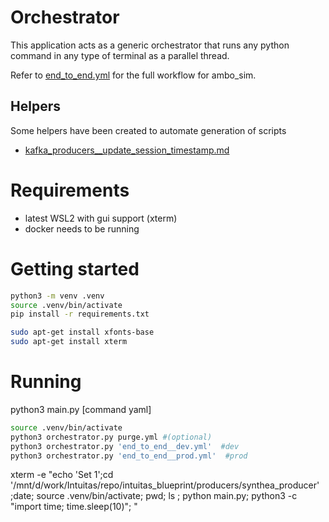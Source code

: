 # Orchestrator 
This application acts as a generic orchestrator that runs any python command in any type of terminal as a parallel thread.

Refer to [end_to_end.yml](end_to_end.yml) for the full workflow for ambo_sim.

## Helpers
Some helpers have been created to automate generation of scripts
- [kafka_producers__update_session_timestamp.md](kafka_producers__update_session_timestamp.md)


# Requirements
- latest WSL2 with gui support (xterm)
- docker needs to be running

# Getting started
<!-- linux -->
```bash
python3 -m venv .venv
source .venv/bin/activate
pip install -r requirements.txt

sudo apt-get install xfonts-base
sudo apt-get install xterm
```
# Running
<!-- example -->
python3 main.py [command yaml]

<!-- linux -->
```bash
source .venv/bin/activate
python3 orchestrator.py purge.yml #(optional)
python3 orchestrator.py 'end_to_end__dev.yml'  #dev 
python3 orchestrator.py 'end_to_end__prod.yml'  #prod
```

<!-- example -->
xterm -e "echo 'Set 1';cd '/mnt/d/work/Intuitas/repo/intuitas_blueprint/producers/synthea_producer' \
;date; source .venv/bin/activate;  pwd; ls ; python main.py; python3 -c \"import time; time.sleep(10)\"; "